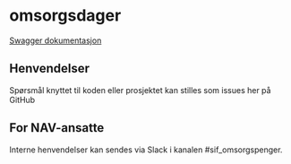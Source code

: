 # omsorgsdager

[Swagger dokumentasjon](https://editor.swagger.io/?url=https://raw.githubusercontent.com/navikt/omsorgsdager/main/docs/openapi.yaml) 

## Henvendelser

Spørsmål knyttet til koden eller prosjektet kan stilles som issues her på GitHub

## For NAV-ansatte

Interne henvendelser kan sendes via Slack i kanalen #sif_omsorgspenger.

